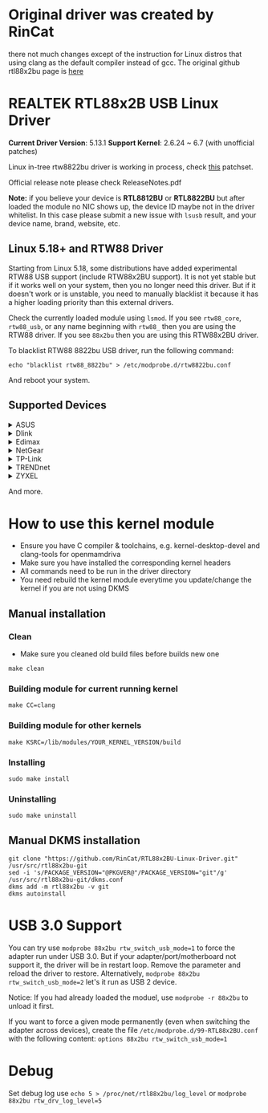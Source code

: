 # Original driver was created by RinCat
there not much changes except of the instruction for Linux distros that using clang as the default compiler instead of gcc. The original github rtl88x2bu page is [here](https://github.com/RinCat/RTL88x2BU-Linux-Driver)
# REALTEK RTL88x2B USB Linux Driver
**Current Driver Version**: 5.13.1
**Support Kernel**: 2.6.24 ~ 6.7 (with unofficial patches)

Linux in-tree rtw8822bu driver is working in process, check [this](https://lore.kernel.org/lkml/20220518082318.3898514-1-s.hauer@pengutronix.de/) patchset.

Official release note please check ReleaseNotes.pdf

**Note:** if you believe your device is **RTL8812BU** or **RTL8822BU** but after loaded the module no NIC shows up, the device ID maybe not in the driver whitelist. In this case please submit a new issue with `lsusb` result, and your device name, brand, website, etc.

## Linux 5.18+ and RTW88 Driver
Starting from Linux 5.18, some distributions have added experimental RTW88 USB support (include RTW88x2BU support).
It is not yet stable but if it works well on your system, then you no longer need this driver.
But if it doesn't work or is unstable, you need to manually blacklist it because it has a higher loading priority than this external drivers.

Check the currently loaded module using `lsmod`. If you see `rtw88_core`, `rtw88_usb`, or any name beginning with `rtw88_` then you are using the RTW88 driver.
If you see `88x2bu` then you are using this RTW88x2BU driver.

To blacklist RTW88 8822bu USB driver, run the following command:

```
echo "blacklist rtw88_8822bu" > /etc/modprobe.d/rtw8822bu.conf
```

And reboot your system.

## Supported Devices
<details>
  <summary>
    ASUS
  </summary>

* ASUS AC1300 USB-AC55 B1
* ASUS U2
* ASUS USB-AC53 Nano
* ASUS USB-AC58
</details>

<details>
  <summary>
    Dlink
  </summary>

* Dlink - DWA-181
* Dlink - DWA-182
* Dlink - DWA-183 D Version
* Dlink - DWA-185
* Dlink - DWA-T185
</details>

<details>
  <summary>
    Edimax
  </summary>

* Edimax EW-7822ULC
* Edimax EW-7822UTC
* Edimax EW-7822UAD
</details>

<details>
  <summary>
    NetGear
  </summary>

* NetGear A6150
</details>

<details>
  <summary>
    TP-Link
  </summary>

* TP-Link Archer T3U
* TP-Link Archer T3U Plus
* TP-Link Archer T3U Nano
* TP-Link Archer T4U V3
* TP-Link Archer T4U Plus
</details>

<details>
  <summary>
    TRENDnet
  </summary>

* TRENDnet TEW-808UBM
</details>

<details>
  <summary>
    ZYXEL
  </summary>

* ZYXEL NWD6602
</details>


And more.

# How to use this kernel module
* Ensure you have C compiler & toolchains, e.g. kernel-desktop-devel and clang-tools for openmamdriva
* Make sure you have installed the corresponding kernel headers
* All commands need to be run in the driver directory
* You need rebuild the kernel module everytime you update/change the kernel if you are not using DKMS


## Manual installation
### Clean
* Make sure you cleaned old build files before builds new one
```
make clean
```

### Building module for current running kernel
```
make CC=clang
```

### Building module for other kernels
```
make KSRC=/lib/modules/YOUR_KERNEL_VERSION/build
```

### Installing
```
sudo make install
```

### Uninstalling
```
sudo make uninstall
```

## Manual DKMS installation
```
git clone "https://github.com/RinCat/RTL88x2BU-Linux-Driver.git" /usr/src/rtl88x2bu-git
sed -i 's/PACKAGE_VERSION="@PKGVER@"/PACKAGE_VERSION="git"/g' /usr/src/rtl88x2bu-git/dkms.conf
dkms add -m rtl88x2bu -v git
dkms autoinstall
```

# USB 3.0 Support
You can try use `modprobe 88x2bu rtw_switch_usb_mode=1` to force the adapter run under USB 3.0. But if your adapter/port/motherboard not support it, the driver will be in restart loop. Remove the parameter and reload the driver to restore. Alternatively, `modprobe 88x2bu rtw_switch_usb_mode=2` let\'s it run as USB 2 device.

Notice: If you had already loaded the moduel, use `modprobe -r 88x2bu` to unload it first.

If you want to force a given mode permanently (even when switching the adapter across devices), create the file `/etc/modprobe.d/99-RTL88x2BU.conf` with the following content:
`options 88x2bu rtw_switch_usb_mode=1`


# Debug
Set debug log use `echo 5 > /proc/net/rtl88x2bu/log_level` or `modprobe 88x2bu rtw_drv_log_level=5`
